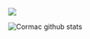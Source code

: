 
![](https://github.com/CormacKrum/CormacKrum/blob/master/ReadMe.png)

![Cormac github stats](https://github-readme-stats.vercel.app/api?username=CormacKrum&show_icons=true&hide_border=false&title_color=ffffff&amp&icon_color=bb2acf&amp&text_color=daf7dc&amp&bg_color=191919)
